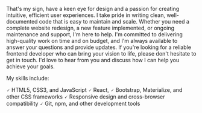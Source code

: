 That's my sign,
have a keen eye for design and a passion for creating intuitive, efficient user experiences. I take pride in writing clean, well-documented code that is easy to maintain and scale. Whether you need a complete website redesign, a new feature implemented, or ongoing maintenance and support, I'm here to help. I'm committed to delivering high-quality work on time and on budget, and I'm always available to answer your questions and provide updates. If you're looking for a reliable frontend developer who can bring your vision to life, please don't hesitate to get in touch. I'd love to hear from you and discuss how I can help you achieve your goals.

My skills include:

🗸 HTML5, CSS3, and JavaScript
🗸 React,
🗸 Bootstrap, Materialize, and other CSS frameworks
🗸 Responsive design and cross-browser compatibility
🗸 Git, npm, and other development tools
